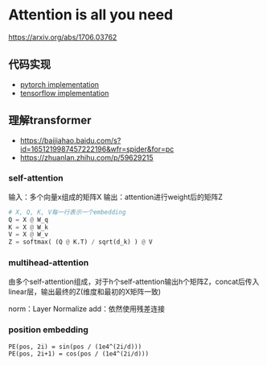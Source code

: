 # Attention is all you need
https://arxiv.org/abs/1706.03762

## 代码实现
- [pytorch implementation](http://nlp.seas.harvard.edu/2018/04/03/attention.html)
- [tensorflow implementation](https://tensorflow.google.cn/tutorials/text/transformer)

## 理解transformer
- https://baijiahao.baidu.com/s?id=1651219987457222196&wfr=spider&for=pc
- https://zhuanlan.zhihu.com/p/59629215

### self-attention
输入：多个向量x组成的矩阵X
输出：attention进行weight后的矩阵Z
```python
# X, Q, K, V每一行表示一个embedding
Q = X @ W_q
K = X @ W_k
V = X @ W_v
Z = softmax( (Q @ K.T) / sqrt(d_k) ) @ V
```

### multihead-attention
由多个self-attention组成，对于h个self-attention输出h个矩阵Z，concat后传入linear层，输出最终的Z(维度和最初的X矩阵一致)

norm：Layer Normalize
add：依然使用残差连接

### position embedding
```test
PE(pos, 2i) = sin(pos / (1e4^(2i/d)))
PE(pos, 2i+1) = cos(pos / (1e4^(2i/d)))
```


